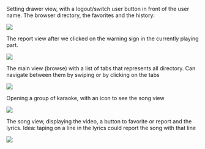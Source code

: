 Setting drawer view, with a logout/switch user button in front of the user name. The browser directory, the favorites and the history:

![](https://snag.gy/USnPwb.jpg)


The report view after we clicked on the warning sign in the currently playing part.

![](https://snag.gy/5PkAVo.jpg)


The main view (browse) with a list of tabs that represents all directory.
Can navigate between them by swiping or by clicking on the tabs

![](https://snag.gy/AaVDt3.jpg)

Opening a group of karaoke, with an icon to see the song view

![](https://snag.gy/tWXxlg.jpg)


The song view, displaying the video, a button to favorite or report and the lyrics.
Idea: taping on a line in the lyrics could report the song with that line

![](https://snag.gy/Yy4VnH.jpg)
